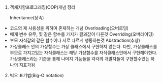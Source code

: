 1. 객체지향프로그래밍(OOP)개념 정리

   Inheritance(상속)

 - 코드의 재 사용성을 위하여 존재하는 개념
Overloading(오버로딩)
 - 매개 변수 유무, 및 같은 함수를 가지가 결과값이 다른것
Overriding(오버라이딩)
 - 부모 자식같의 같은 함수이나 서로 다르게 행동하는것
Abstraction(추상)
 - 가상클래스 안의 가상함수는 가상 클래스에서 구현하지 않는다. 다만,
   가상클래스를 부모로 가지고있는 자식클래스는 해당 가상함수를 자식클래스안에서 구현해야한다.
   가상클래스라는 기준을 통해 나머지 기능들을 각각의 개발자들이 구현할수있는 하나의 지표가됨

2. 빅오 표기법(Big-O notation)